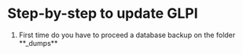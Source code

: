 # Step-by-step to update GLPI

<ol>
 <li> First time do you have to proceed a database backup on the folder **_dumps** 
